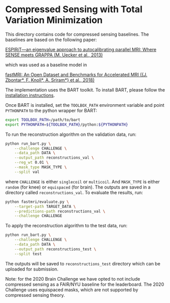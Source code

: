 # Compressed Sensing with Total Variation Minimization

This directory contains code for compressed sensing baselines. The baselines
are based on the following paper:

[ESPIRiT—an eigenvalue approach to autocalibrating parallel MRI: Where SENSE meets GRAPPA (M. Uecker et al., 2013)](https://doi.org/10.1002/mrm.24751)

which was used as a baseline model in

[fastMRI: An Open Dataset and Benchmarks for Accelerated MRI ({J. Zbontar*, F. Knoll*, A. Sriram*} et al., 2018)](https://arxiv.org/abs/1811.08839)

The implementation uses the BART toolkit. To install BART, please follow the
[installation instructions][bartlink].

Once BART is installed, set the `TOOLBOX_PATH` environment variable and point
`PYTHONPATH` to the python wrapper for BART:

```bash
export TOOLBOX_PATH=/path/to/bart
export PYTHONPATH=${TOOLBOX_PATH}/python:${PYTHONPATH}
```

To run the reconstruction algorithm on the validation data, run:

```bash
python run_bart.py \
    --challenge CHALLENGE \
    --data_path DATA \
    --output_path reconstructions_val \
    --reg_wt 0.01 \
    --mask_type MASK_TYPE \
    --split val
```

where `CHALLENGE` is either `singlecoil` or `multicoil`. And `MASK_TYPE` is
either `random` (for knee) or `equispaced` (for brain). The outputs are saved
in a directory called `reconstructions_val`. To evaluate the results, run:

```bash
python fastmri/evaluate.py \
    --target-path TARGET_DATA \
    --predictions-path reconstructions_val \
    --challenge CHALLENGE
```

To apply the reconstruction algorithm to the test data, run:

```bash
python run_bart.py \
    --challenge CHALLENGE \
    --data_path DATA \
    --output_path reconstructions_test \
    --split test
```

The outputs will be saved to `reconstructions_test` directory which can be
uploaded for submission.

Note: for the 2020 Brain Challenge we have opted to not include compressed
sensing as a FAIR/NYU baseline for the leaderboard. The 2020 Challenge uses
equispaced masks, which are not supported by compressed sensing theory.

[bartlink]: https://mrirecon.github.io/bart/
